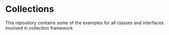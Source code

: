 # Collections
This repository contains some of the examples for all classes and interfaces involved in collection framework
